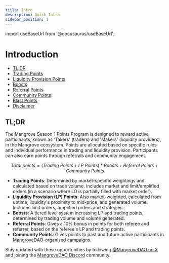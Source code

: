 ```yaml
---
title: Intro
description: Quick Intro
sidebar_position: 1
---
```


import useBaseUrl from '@docusaurus/useBaseUrl';

# Introduction

* [TL;DR](#tldr)
* [Trading Points](./points-details.md#trading-points)
* [Liquidity Provision Points](./points-details.md#liquidity-provision-points)
* [Boosts](./boosts.md)
* [Referral Points](./referral-points.md)
* [Community Points](./community-points.md)
* [Blast Points](./blast-points.md)
* [Disclaimer](./disclaimer.md)

## TL;DR
The Mangrove Season 1 Points Program is designed to reward active participants, known as 'Takers' (traders) and 'Makers' (liquidity providers), in the Mangrove ecosystem. Points are allocated based on specific rules and individual performance in trading and liquidity provision. Participants can also earn points through referrals and community engagement.


$$
Total\ points = (Trading\ Points + LP\ Points) * Boosts + Referral\ Points + Community\ Points
$$

* **Trading Points**: Determined by market-specific weightings and calculated based on trade volume. Includes market and limit/amplified orders (in a scenario where LO is partially filled with market order).
* **Liquidity Provision (LP) Points**: Also market-weighted, calculated from uptime, liquidity's proximity to mid-price, and generated volume. Includes limit orders, amplified orders and strategies.
* **Boosts**: A tiered level system increasing LP and trading points, determined by trading volume and volume generated.
* **Referral Points**: Gives a 10% bonus in points for both referee and referrer, based on the referee's LP and trading points.
* **Community Points**: Gives points to past and future active participants in MangroveDAO-organised campaigns.


Stay updated with these opportunities by following [@MangroveDAO on X](http://x.com/MangroveDAO) and joining the [MangroveDAO Discord](https://discord.com/invite/rk9Qthz5YE) community.